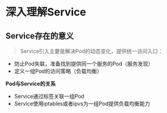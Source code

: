 # 深入理解Service

## Service存在的意义

>Service引入主要是解决Pod的动态变化，提供统一访问入口： 

- 防止Pod失联，准备找到提供同一个服务的Pod（服务发现）
- 定义一组Pod的访问策略（负载均衡）

**Pod与Service的关系**
- Service通过标签关联一组Pod 
- Service使用iptables或者ipvs为一组Pod提供负载均衡能力